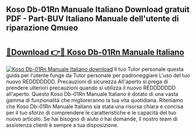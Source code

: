 ## Koso Db-01Rn Manuale Italiano Download gratuit PDF - Part-BUV Italiano Manuale dell'utente di riparazione Qmueo

# <h2><a href="http://dfbmpv.blite.top/?on=Koso+Db-01Rn+Manuale+Italiano">🔗Download 👉🔴 Koso Db-01Rn Manuale Italiano</a></h2>

[![Koso Db-01Rn Manuale Italiano download](https://i.imgur.com/lujVjoI.png)](http://dfbmpv.blite.top/?on=Koso+Db-01Rn+Manuale+Italiano)
Il tuo Tutor personale questa guida per l'utente funge da Tutor personale per padroneggiare L'uso del tuo nuovo REDDDDDDD. Precauzioni di sicurezza All'aperto si prega di prendere ulteriori precauzioni quando si utilizza il nuovo REDDDDDDD all'aperto. Questo Koso Db-01Rn Manuale Italiano è dotato di una vasta gamma di funzionalità che miglioreranno la tua vita quotidiana. Riteniamo che Koso Db-01Rn Manuale Italiano sia stata una risorsa chiara e concisa per il tuo sforzo di comprendere le caratteristiche e le capacità del tuo nuovo articolo. Se hai bisogno di aiuto o hai domande, il nostro team di assistenza clienti è sempre a tua disposizione.
